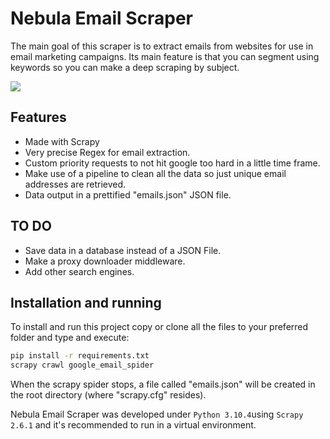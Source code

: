 # Nebula Email Scraper
The main goal of this scraper is to extract emails from websites for use in email marketing campaigns. Its main feature is that you can segment using keywords so you can make a deep scraping by subject.

![](screenshot.jpg)

## Features
* Made with Scrapy
* Very precise Regex for email extraction.
* Custom priority requests to not hit google too hard in a little time frame. 
* Make use of a pipeline to clean all the data so just unique email addresses are retrieved.
* Data output in a prettified "emails.json" JSON file.

## TO DO
* Save data in a database instead of a JSON File.
* Make a proxy downloader middleware.
* Add other search engines. 

## Installation and running 
To install and run this project copy or clone all the files to your preferred folder and type and execute:

```bash
pip install -r requirements.txt
scrapy crawl google_email_spider
```
When the scrapy spider stops, a file called "emails.json" will be created in the root directory (where "scrapy.cfg" resides).

Nebula Email Scraper was developed under `Python 3.10.4`using `Scrapy 2.6.1` and it's recommended to run in a virtual environment.